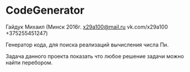 # CodeGenerator

Гайдук Михаил (Минск 2016г. x29a100@mail.ru vk.com/x29a100 +375255451247)

Генератор кода, для поиска реализаций вычисления числа Пи.

Задача данного проекта показать что любое решение задачи можно найти перебором.